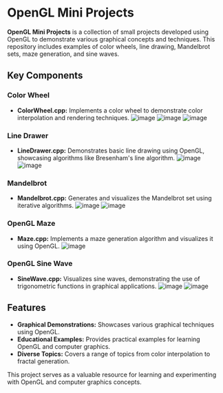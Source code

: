 # OpenGL Mini Projects

**OpenGL Mini Projects** is a collection of small projects developed using OpenGL to demonstrate various graphical concepts and techniques. This repository includes examples of color wheels, line drawing, Mandelbrot sets, maze generation, and sine waves.

## Key Components

### Color Wheel
- **ColorWheel.cpp:** Implements a color wheel to demonstrate color interpolation and rendering techniques.
![image](https://github.com/khaled71612000/OpenGL-Mini-Projects/assets/59780800/24d6ab69-a8b6-4946-a71d-ce892845e920)
![image](https://github.com/khaled71612000/OpenGL-Mini-Projects/assets/59780800/6fa10bfd-d6ed-48f2-ba6b-eaa1beaf8445)
![image](https://github.com/khaled71612000/OpenGL-Mini-Projects/assets/59780800/f8d175d8-77e2-45b2-807d-a9af482147e7)

### Line Drawer
- **LineDrawer.cpp:** Demonstrates basic line drawing using OpenGL, showcasing algorithms like Bresenham's line algorithm.
![image](https://github.com/khaled71612000/OpenGL-Mini-Projects/assets/59780800/2a6212d5-6390-4ea7-99a9-8b9412603703)
![image](https://github.com/khaled71612000/OpenGL-Mini-Projects/assets/59780800/583a082f-da24-4c04-9b0c-05e872c00843)

### Mandelbrot
- **Mandelbrot.cpp:** Generates and visualizes the Mandelbrot set using iterative algorithms.
![image](https://github.com/khaled71612000/OpenGL-Mini-Projects/assets/59780800/23160f65-6750-40c5-b80f-87d5e6253ae6)
![image](https://github.com/khaled71612000/OpenGL-Mini-Projects/assets/59780800/adf23f48-46de-4095-ba88-64afd2291216)

### OpenGL Maze
- **Maze.cpp:** Implements a maze generation algorithm and visualizes it using OpenGL.
![image](https://github.com/khaled71612000/OpenGL-Mini-Projects/assets/59780800/3142be37-a219-4ccc-a025-97ce1492bb80)

### OpenGL Sine Wave
- **SineWave.cpp:** Visualizes sine waves, demonstrating the use of trigonometric functions in graphical applications.
![image](https://github.com/khaled71612000/OpenGL-Mini-Projects/assets/59780800/c66fee5e-e7cd-4356-91da-66d2ad86570b)
![image](https://github.com/khaled71612000/OpenGL-Mini-Projects/assets/59780800/9a360d7a-de05-47e5-b153-36c12b39335d)

## Features

- **Graphical Demonstrations:** Showcases various graphical techniques using OpenGL.
- **Educational Examples:** Provides practical examples for learning OpenGL and computer graphics.
- **Diverse Topics:** Covers a range of topics from color interpolation to fractal generation.

This project serves as a valuable resource for learning and experimenting with OpenGL and computer graphics concepts.
